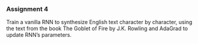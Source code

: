 ### Assignment 4
Train a vanilla RNN to synthesize English text character by character, using the text
from the book The Goblet of Fire by J.K. Rowling and AdaGrad to update RNN’s
parameters.
